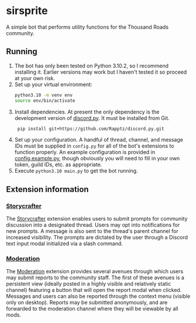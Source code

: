 # sirsprite
A simple bot that performs utility functions for the Thousand Roads community.

## Running
1. The bot has only been tested on Python 3.10.2, so I recommend installing it. 
   Earlier versions may work but I haven't tested it so proceed at your own risk.
2. Set up your virtual environment:
   ```bash
   python3.10 -m venv env
   source env/bin/activate
3. Install dependencies.  At present the only dependency is the development version of
   [discord.py](https://github.com/Rapptz/discord.py).  It must be installed from Git.
   ```bash
    pip install git+https://github.com/Rapptz/discord.py.git
4. Set up your configuration.  A handful of thread, channel, and message IDs must be supplied
   in `config.py` for all of the bot's extensions to function properly.  An example configuration
   is provided in [config.example.py](config.example.py), though obviously you will need to fill in
   your own token, guild IDs, etc. as appropriate.
5. Execute `python3.10 main.py` to get the bot running.

## Extension information
### [Storycrafter](cogs/storycrafter.py)
The [Storycrafter](cogs/storycrafter.py) extension enables users to submit prompts for community discussion into
a designated thread.  Users may opt into notifications for new prompts.
A message is also sent to the thread's parent channel for increased visibility.
The prompts are dictated by the user through a Discord text input modal initialized via a slash command.
### [Moderation](cogs/moderation.py)
The [Moderation](cogs/moderation.py) extension provides several avenues through which users may submit reports
to the community staff. The first of these avenues is a persistent view (ideally posted in a highly visible and
relatively static channel) featuring a button that will open the report modal when clicked.
Messages and users can also be reported through  the context menu (visible only on desktop). 
Reports may be submitted anonymously, and are forwarded to the moderation channel where they will be viewable by all mods.

